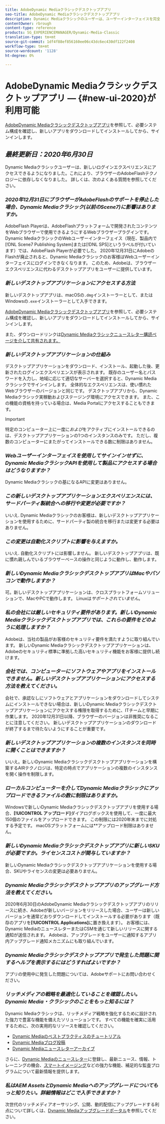 ```yaml
---
title: AdobeDynamic Mediaクラシックデスクトップアプリ
seo-title: AdobeDynamic Mediaクラシックデスクトップアプリ
description: Dynamic Mediaクラシックのユーザーは、ユーザーインターフェイスを完全に最新の状態に更新できるようになりました。 このアップデートでは、貴重なリソースへのリンクを含む更新されたログインが提供されます。また、このアップデートでは、ブラウザーのAdobeFlashテクノロジに依存しなくなりました。
contentOwner: rbrough
content-type: reference
products: SG_EXPERIENCEMANAGER/Dynamic-Media-Classic
translation-type: tm+mt
source-git-commit: 1df4f88ef856160ee06c43dc6ec430df122f2408
workflow-type: tm+mt
source-wordcount: '1128'
ht-degree: 0%

---
```



# AdobeDynamic Mediaクラシックデスクトップアプリ — {#new-ui-2020}が利用可能

[AdobeDynamic Mediaクラシックデスクトップアプリ](/help/dynamic-media-classic-desktop-app.md)を参照して、必要システム構成を確認し、新しいアプリをダウンロードしてインストールしてから、サインインします。

## _最終更新日：2020年6月30日_

Dynamic Mediaクラシックユーザーは、新しいログインエクスペリエンスにアクセスできるようになりました。これにより、ブラウザーのAdobeFlashテクノロジーに依存しなくなりました。 詳しくは、次のよくある質問を参照してください。

### **_2020年12月31日にブラウザーがAdobeFlashのサポートを停止した場合、Dynamic Mediaクラシック(以前のScene7)に影響はありますか。_**

AdobeFlash Playerは、AdobeFlashプラットフォームで開発されたコンテンツをWebブラウザーで使用できるようにするWebブラウザープラグインです。 Dynamic MediaクラシックのWebユーザーインターフェイス（現在、製品内で[!DNL Scene7 Publishing System]または[!DNL SPS]というラベルが付いています）では、AdobeFlash Playerが必要でした。 2020年12月31日にAdobeのFlashが廃止されると、Dynamic Mediaクラシックのお客様はWebユーザーインターフェイスにログインできなくなります。 このため、Adobeは、ブラウザーエクスペリエンスに代わるデスクトップアプリをユーザーに提供しています。

### **_新しいデスクトップアプリケーションにアクセスする方法_**

新しいデスクトップアプリは、macOSの`.dmg`インストーラーとして、またはWindowsの`.exe`インストーラーとして入手できます。

[AdobeDynamic Mediaクラシックデスクトップアプリ](/help/dynamic-media-classic-desktop-app.md)を参照して、必要システム構成を確認し、新しいアプリをダウンロードしてインストールしてから、サインインします。

また、ダウンロードリンクは[Dynamic Mediaクラシックニュースレター購読ページを介して共有されます。](https://www.adobe.com/subscription/dynamic-media-newsletter.html)

### **_新しいデスクトップアプリケーションの仕組み_**

デスクトップアプリケーションをダウンロード、インストール、起動した後、更新されたログインエクスペリエンスが表示されます。 既存のユーザー名とパスワードを入力し、地域に応じて適切なサーバーを選択すると、Dynamic Mediaクラシックでサインインします。 全体的なエクスペリエンスは、使い慣れたWebブラウザーのバージョンと同じです。 デスクトップアプリから、Dynamic Mediaクラシック実稼動およびステージング環境にアクセスできます。 また、この機能の資格を持っている場合は、Media Portalにアクセスすることもできます。

>[!IMPORTANT]
>
>特定のコンピューター上に一度に&#x200B;*および*&#x200B;をアクティブにインストールできるのは、デスクトップアプリケーションの1つのインスタンスのみです。 ただし、複数のコンピューターにまたがってインストールできる数に制限はありません。

### **_Webユーザーインターフェイスを使用してサインインせずに、Dynamic MediaクラシックAPIを使用して製品にアクセスする場合はどうなりますか？_**

Dynamic Mediaクラシックの基になるAPIに変更はありません。

### **_この新しいデスクトップアプリケーションエクスペリエンスには、サードパーティ製統合への移行や変更が必要ですか？_**

いいえ. Dynamic Mediaクラシックのお客様は、新しいデスクトップアプリケーションを使用するために、サードパーティ製の統合を移行または変更する必要はありません。

### **_この変更は自動化スクリプトに影響を与えますか。_**

いいえ. 自動化スクリプトには影響しません。 新しいデスクトップアプリは、既に慣れ親しんでいるブラウザーベースの操作と同じように動作し、動作します。

### **_新しいDynamic MediaクラシックデスクトップアプリはMacやパソコンで動作しますか？_**

可。新しいデスクトップアプリケーションは、クロスプラットフォームソリューションで、MacやPCで動作します。 Linuxは&#x200B;*サポートされていません*。

### **_私の会社には厳しいセキュリティ要件があります。新しいDynamic Mediaクラシックデスクトップアプリでは、これらの要件をどのように処理しますか？_**

Adobeは、当社の製品がお客様のセキュリティ要件を満たすように取り組んでいます。 新しいDynamic Mediaクラシックデスクトップアプリケーションは、Adobeのセキュリティ標準に準拠した高いセキュリティ機能をお客様に提供し続けます。

### **_会社では、コンピューターにソフトウェアやアプリをインストールできません。新しいデスクトップアプリケーションにアクセスする方法を教えてください。_**

会社で、承認なしにソフトウェアとアプリケーションをダウンロードしてシステムにインストールできない場合は、新しいDynamic Mediaクラシックデスクトップアプリケーションにアクセスする権限を取得するために、ITチームと早期に作業します。 2020年12月31日以降、ブラウザーのバージョンは非推奨になることに注意してください。 新しいデスクトップアプリケーションのダウンロードが終了するまで待たないようにすることが重要です。

### **_新しいデスクトップアプリケーションの複数のインスタンスを同時に開くことはできますか？_**

いいえ。新しいDynamic Mediaクラシックデスクトップアプリケーションを構築するAIRテクノロジは、特定の時点でアプリケーションの複数のインスタンスを開く操作を制限します。

### **_ローカルコンピューターを介してDynamic Mediaクラシックにアップロードできるファイルの数に制限はありますか。_**

Windowsで新しいDynamic Mediaクラシックデスクトップアプリを使用する場合、**[!UICONTROL アップロード]**&#x200B;ダイアログボックスを使用して、一度に最大150個のファイルをアップロードできます。 この制限には2020年末までに対処する予定です。 macOSプラットフォームには&#x200B;**&#x200B;アップロード制限はありません。

### **_新しいDynamic Mediaクラシックデスクトップアプリに新しいSKUが必要ですか。ライセンスコストが関与していますか？_**

新しいDynamic Mediaクラシックデスクトップアプリケーションを使用する場合、SKUやライセンスの変更は必要ありません。

### **_Dynamic Mediaクラシックデスクトップアプリのアップグレード方法を教えてください。_**

2020年6月30日のAdobeDynamic Mediaクラシックデスクトップアプリのリリースに続き、Adobeが新しいバージョンをリリースした場合、ユーザーは新しいバージョンを通常どおりダウンロードしてインストールする必要があります（既存のアプリを&#x200B;**[!UICONTROL Applications]**&#x200B;に置き換えます）。 お客様には、Dynamic MediaのニュースレターまたはCSMを通じて新しいリリースに関する通知が送信されます。 Adobeは、アップグレードをユーザーに通知するアプリ内アップグレード通知メカニズムにも取り組んでいます。

### **_Dynamic Mediaクラシックデスクトップアプリで発生した問題に関するヘルプを表示するにはどうすればよいですか？_**

アプリの使用中に発生した問題については、Adobeサポートにお問い合わせください。

### **_リッチメディアの戦略を最適化していることを確認したい。Dynamic Media・クラシックのことをもっと知るには？_**

Dynamic Mediaクラシックは、リッチメディア戦略を強化するために設計された強力で豊富な機能を備えたソリューションです。 すべての機能を確実に活用するために、次の実用的なリソースを確認してください。

* [Dynamic Mediaのベストプラクティスのチュートリアル](https://docs.adobe.com/content/help/en/experience-manager-learn/dynamic-media-classic-tutorial/overview.html)
* [Dynamic Mediaブログ投稿](https://theblog.adobe.com/tag/dynamic-media/)
* [Dynamic Mediaニュースレターアーカイブ](https://docs.adobe.com/content/help/en/dynamic-media-classic/using/dynamic-media-newsletter.html)

さらに、[Dynamic Mediaのニュースレター](https://www.adobe.com/subscription/dynamic-media-newsletter.html)に登録し、最新ニュース、情報、トレーニングの機会、[スマートイメージング](https://helpx.adobe.com/experience-manager/6-3/assets/using/imaging-faq.html)などの強力な機能、補足的な監査プログラムについて最新情報を提供します。

### **_私はAEM AssetsとDynamic Mediaへのアップグレードについてもっと知りたい。詳細情報はどこで入手できますか？_**

次世代のリッチメディアオーサリング、公開、動的配信にアップグレードする利点について詳しくは、[Dynamic Mediaアップグレードポータル](http://exploreadobe.com/dynamic-media-upgrade/)を参照してください。


<!-- SAVE - OLD LINK TO BEST PRACTICES GUIDE IN PDF https://www.adobe.com/content/dam/www/us/en/marketing/experience-manager-assets/dynamic-media/adobe-dynamic-media-classic-best-practices-guide.pdf -->

